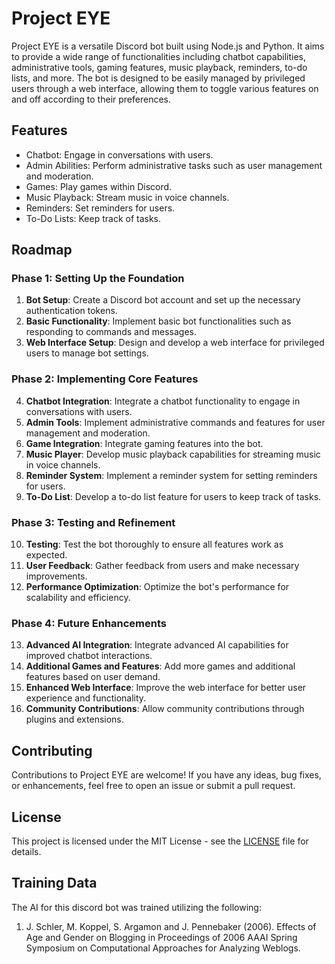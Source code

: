 # Project EYE

Project EYE is a versatile Discord bot built using Node.js and Python. It aims to provide a wide range of functionalities including chatbot capabilities, administrative tools, gaming features, music playback, reminders, to-do lists, and more. The bot is designed to be easily managed by privileged users through a web interface, allowing them to toggle various features on and off according to their preferences.

## Features
- Chatbot: Engage in conversations with users.
- Admin Abilities: Perform administrative tasks such as user management and moderation.
- Games: Play games within Discord.
- Music Playback: Stream music in voice channels.
- Reminders: Set reminders for users.
- To-Do Lists: Keep track of tasks.

## Roadmap

### Phase 1: Setting Up the Foundation
1. **Bot Setup**: Create a Discord bot account and set up the necessary authentication tokens.
2. **Basic Functionality**: Implement basic bot functionalities such as responding to commands and messages.
3. **Web Interface Setup**: Design and develop a web interface for privileged users to manage bot settings.

### Phase 2: Implementing Core Features
4. **Chatbot Integration**: Integrate a chatbot functionality to engage in conversations with users.
5. **Admin Tools**: Implement administrative commands and features for user management and moderation.
6. **Game Integration**: Integrate gaming features into the bot.
7. **Music Player**: Develop music playback capabilities for streaming music in voice channels.
8. **Reminder System**: Implement a reminder system for setting reminders for users.
9. **To-Do List**: Develop a to-do list feature for users to keep track of tasks.

### Phase 3: Testing and Refinement
10. **Testing**: Test the bot thoroughly to ensure all features work as expected.
11. **User Feedback**: Gather feedback from users and make necessary improvements.
12. **Performance Optimization**: Optimize the bot's performance for scalability and efficiency.

### Phase 4: Future Enhancements
13. **Advanced AI Integration**: Integrate advanced AI capabilities for improved chatbot interactions.
14. **Additional Games and Features**: Add more games and additional features based on user demand.
15. **Enhanced Web Interface**: Improve the web interface for better user experience and functionality.
16. **Community Contributions**: Allow community contributions through plugins and extensions.

## Contributing
Contributions to Project EYE are welcome! If you have any ideas, bug fixes, or enhancements, feel free to open an issue or submit a pull request.

## License
This project is licensed under the MIT License - see the [LICENSE](LICENSE) file for details.

## Training Data
The AI for this discord bot was trained utilizing the following:

1. J. Schler, M. Koppel, S. Argamon and J. Pennebaker (2006). Effects of Age and Gender on Blogging in Proceedings of 2006 AAAI Spring Symposium on Computational Approaches for Analyzing Weblogs.
